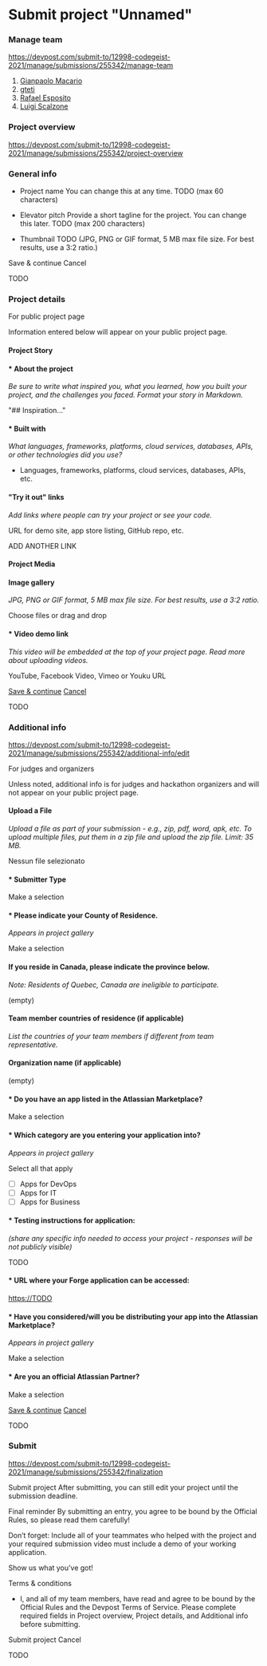 # Submit project "Unnamed"

### Manage team

<https://devpost.com/submit-to/12998-codegeist-2021/manage/submissions/255342/manage-team>

1. [Gianpaolo Macario](https://devpost.com/gmacario)
2. [gteti](https://devpost.com/gteti)
3. [Rafael Esposito](https://devpost.com/raffoespo)
4. [Luigi Scalzone](https://devpost.com/GGn0)

### Project overview

<https://devpost.com/submit-to/12998-codegeist-2021/manage/submissions/255342/project-overview>

### General info

* Project name
You can change this at any time.
TODO (max 60 characters)

* Elevator pitch
Provide a short tagline for the project. You can change this later.
TODO (max 200 characters)

* Thumbnail
TODO (JPG, PNG or GIF format, 5 MB max file size. For best results, use a 3:2 ratio.)

Save & continue Cancel

TODO


### Project details

For public project page

Information entered below will appear on your public project page.

#### Project Story

#### \* About the project

_Be sure to write what inspired you, what you learned, how you built your project, and the challenges you faced. Format your story in Markdown._

"## Inspiration..."

#### \* Built with

_What languages, frameworks, platforms, cloud services, databases, APIs, or other technologies did you use?_

- Languages, frameworks, platforms, cloud services, databases, APIs, etc.

#### "Try it out" links

_Add links where people can try your project or see your code._

URL for demo site, app store listing, GitHub repo, etc.

ADD ANOTHER LINK

#### Project Media

#### Image gallery

_JPG, PNG or GIF format, 5 MB max file size. For best results, use a 3:2 ratio._

Choose files or drag and drop

#### * Video demo link

_This video will be embedded at the top of your project page. Read more about uploading videos._

YouTube, Facebook Video, Vimeo or Youku URL

[Save &amp; continue]() [Cancel]()

TODO


### Additional info

<https://devpost.com/submit-to/12998-codegeist-2021/manage/submissions/255342/additional-info/edit>

For judges and organizers

Unless noted, additional info is for judges and hackathon organizers and will not appear on your public project page.

#### Upload a File

_Upload a file as part of your submission - e.g., zip, pdf, word, apk, etc. To upload multiple files, put them in a zip file and upload the zip file. Limit: 35 MB._

Nessun file selezionato

#### \* Submitter Type

Make a selection

#### \* Please indicate your County of Residence.

_Appears in project gallery_

Make a selection

#### If you reside in Canada, please indicate the province below.

_Note: Residents of Quebec, Canada are ineligible to participate._

(empty)

#### Team member countries of residence (if applicable)

_List the countries of your team members if different from team representative._

#### Organization name (if applicable)

(empty)

#### * Do you have an app listed in the Atlassian Marketplace?

Make a selection

#### * Which category are you entering your application into?

_Appears in project gallery_

Select all that apply

- [ ] Apps for DevOps
- [ ] Apps for IT
- [ ] Apps for Business

#### * Testing instructions for application:

_(share any specific info needed to access your project - responses will be not publicly visible)_

TODO

#### * URL where your Forge application can be accessed:

<https://TODO>

#### * Have you considered/will you be distributing your app into the Atlassian Marketplace?

_Appears in project gallery_

Make a selection

#### * Are you an official Atlassian Partner?

Make a selection

[Save &amp; continue]() [Cancel]()

TODO


### Submit

<https://devpost.com/submit-to/12998-codegeist-2021/manage/submissions/255342/finalization>

Submit project
After submitting, you can still edit your project until the submission deadline.

Final reminder
By submitting an entry, you agree to be bound by the Official Rules, so please read them carefully!

Don’t forget: Include all of your teammates who helped with the project and your required submission video must include a demo of your working application.

Show us what you’ve got!

Terms & conditions
* I, and all of my team members, have read and agree to be bound by the Official Rules and the Devpost Terms of Service.
Please complete required fields in Project overview, Project details, and Additional info before submitting.

Submit project Cancel

TODO

<!-- EOF -->
